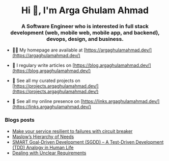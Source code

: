 <h1 align="center">Hi 👋, I'm Arga Ghulam Ahmad</h1>
<h3 align="center">A Software Engineer who is interested in full stack development (web, mobile web, mobile app, and backend), devops, design, and business.</h3>

- 👨‍💻 My homepage are available at [https://argaghulamahmad.dev/](https://argaghulamahmad.dev/)

- 📝 I regulary write articles on [https://blog.argaghulamahmad.dev/](https://blog.argaghulamahmad.dev/)

- 🚧 See all my curated projects on [https://projects.argaghulamahmad.dev/](https://projects.argaghulamahmad.dev/)

- 🔗 See all my online presence on [https://links.argaghulamahmad.dev/](https://links.argaghulamahmad.dev/)

### Blogs posts
<!-- BLOG-POST-LIST:START -->
- [Make your service resilient to failures with circuit breaker](https://blog.argaghulamahmad.dev/2021/07/16/make-your-service-resilient-to-failures/)
- [Maslow’s Hierarchy of Needs](https://blog.argaghulamahmad.dev/2021/06/01/maslow-pyramid/)
- [SMART Goal-Driven Development (SGDD) – A Test-Driven Development (TDD) Analogy in Human Life](https://blog.argaghulamahmad.dev/2021/05/29/smart-goal-driven-development-sgdd-a-test-driven-development-tdd-analogy-in-human-life/)
- [Dealing with Unclear Requirements](https://blog.argaghulamahmad.dev/2021/05/29/dealing-with-unclear-requirements/)
<!-- BLOG-POST-LIST:END -->
